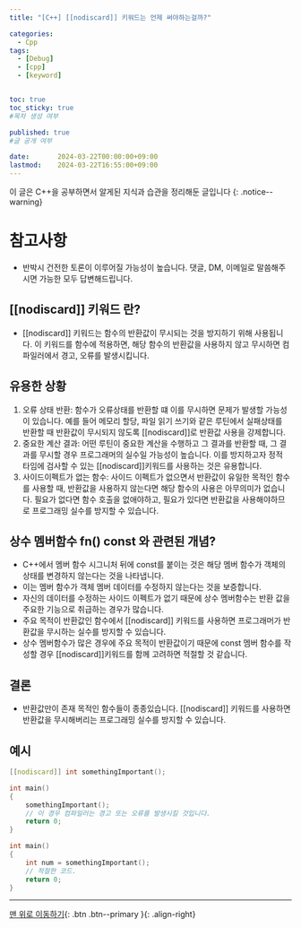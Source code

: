 ```yaml
---
title: "[C++] [[nodiscard]] 키워드는 언제 써야하는걸까?" 

categories:
  - Cpp
tags:
  - [Debug]
  - [cpp]
  - [keyword]


toc: true
toc_sticky: true
#목차 생성 여부

published: true
#글 공개 여부

date:       2024-03-22T00:00:00+09:00
lastmod:    2024-03-22T16:55:00+09:00
---
```


이 글은 C++을 공부하면서 알게된 지식과 습관을 정리해둔 글입니다
{: .notice--warning}

# 참고사항
- 반박시 건전한 토론이 이루어질 가능성이 높습니다. 댓글, DM, 이메일로 말씀해주시면 가능한 모두 답변해드립니다. 

## \[[nodiscard]] 키워드 란?
- [[nodiscard]] 키워드는 함수의 반환값이 무시되는 것을 방지하기 위해 사용됩니다. 이 키워드를 함수에 적용하면, 해당 함수의 반환값을 사용하지 않고 무시하면 컴파일러에서 경고, 오류를 발생시킵니다.

## 유용한 상황
1. 오류 상태 반환: 함수가 오류상태를 반환할 떄 이를 무시하면 문제가 발생할 가능성이 있습니다. 예를 들어 메모리 할당, 파일 읽기 쓰기와 같은 루틴에서 실패상태를 반환할 때 반환값이 무시되지 않도록 \[[nodiscard]]로 반환값 사용을 강제합니다.
2. 중요한 계산 결과: 어떤 루틴이 중요한 계산을 수행하고 그 결과를 반환할 때, 그 결과를 무시할 경우 프로그래머의 실수일 가능성이 높습니다. 이를 방지하고자 정적 타임에 검사할 수 있는 \[[nodiscard]]키워드를 사용하는 것은 유용합니다.
3. 사이드이펙트가 없는 함수: 사이드 이펙트가 없으면서 반환값이 유일한 목적인 함수를 사용할 때, 반환값을 사용하지 않는다면 해당 함수의 사용은 아무의미가 없습니다. 필요가 없다면 함수 호출을 없애야하고, 필요가 있다면 반환값을 사용해야하므로 프로그래밍 실수를 방지할 수 있습니다. 

## 상수 멤버함수 fn() const 와 관련된 개념?
- C++에서 멤버 함수 시그니처 뒤에 const를 붙이는 것은 해당 멤버 함수가 객체의 상태를 변경하지 않는다는 것을 나타냅니다.
- 이는 멤버 함수가 객체 멤버 데이터를 수정하지 않는다는 것을 보증합니다.
- 자신의 데이터를 수정하는 사이드 이펙트가 없기 때문에 상수 멤버함수는 반환 값을 주요한 기능으로 취급하는 경우가 많습니다.
- 주요 목적이 반환값인 함수에서 \[[nodiscard]] 키워드를 사용하면 프로그래머가 반환값을 무시하는 실수를 방지할 수 있습니다.
- 상수 멤버함수가 많은 경우에 주요 목적이 반환값이기 때문에 const 멤버 함수를 작성할 경우 \[[nodiscard]]키워드를 함께 고려하면 적절할 것 같습니다. 

## 결론
- 반환값만이 존재 목적인 함수들이 종종있습니다. \[[nodiscard]] 키워드를 사용하면 반환값을 무시해버리는 프로그래밍 실수를 방지할 수 있습니다.

## 예시
```cpp
[[nodiscard]] int somethingImportant();

int main()
{
    somethingImportant();
    // 이 경우 컴파일러는 경고 또는 오류를 발생시킬 것입니다.
    return 0;
}

int main()
{
    int num = somethingImportant();
    // 적절한 코드.
    return 0;
}
```

***

[맨 위로 이동하기](#){: .btn .btn--primary }{: .align-right}
